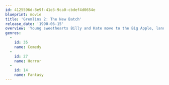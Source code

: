 ```yaml
---
id: 4125596d-8e9f-41e3-9ca0-cbdef4d0654e
blueprint: movie
title: 'Gremlins 2: The New Batch'
release_date: '1990-06-15'
overview: 'Young sweethearts Billy and Kate move to the Big Apple, land jobs in a high-tech office park and soon reunite with the friendly and lovable Gizmo. But a series of accidents creates a whole new generation of Gremlins. The situation worsens when the devilish green creatures invade a top-secret laboratory and develop genetically altered powers, making them even harder to destroy!'
genres:
  -
    id: 35
    name: Comedy
  -
    id: 27
    name: Horror
  -
    id: 14
    name: Fantasy
---
```

